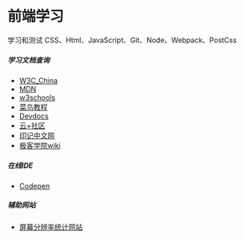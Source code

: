 前端学习
=======

学习和测试 CSS、Html、JavaScript、Git、Node、Webpack、PostCss

##### 学习文档查询
- [W3C_China](http://www.chinaw3c.org/)
- [MDN](https://developer.mozilla.org/zh-CN/)
- [w3schools](https://www.w3schools.com/)
- [菜鸟教程](http://www.runoob.com/)
- [Devdocs](https://devdocs.io/)
- [云+社区](https://cloud.tencent.com/developer/devdocs)
- [印记中文网](https://docschina.org/)
- [极客学院wiki](http://wiki.jikexueyuan.com/)

##### 在线IDE
- [Codepen](https://codepen.io/)

##### 辅助网站
- [屏幕分辨率统计网站](http://cn.screenresolution.org/)